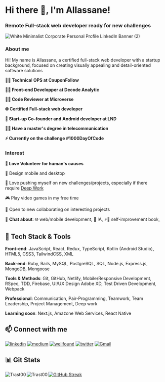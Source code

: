 <h1>Hi there 👋, I'm Allassane!</h1>

### Remote Full-stack web developer ready for new challenges

![White Minimalist Corporate Personal Profile LinkedIn Banner (2)](https://github.com/Trast00/Trast00/assets/74411135/21f4c849-7a14-4f59-a1d0-a58cb960d634)


### About me

Hi! My name is Allassane, a certified full-stack web developer with a startup background, focused on creating visually appealing and detail-oriented software solutions

**👨‍💻 Technical OPS at CouponFollow**

**🧑‍💻 Front-end Developper at Decode Analytic**

**👨‍💻 Code Reviewer at Microverse**

**🌐 Certified Full-stack web developer**

**📱 Start-up Co-founder and Android developer at LND**

**👨‍🎓 Have a master's degree in telecommunication**

**⚡ Currently on the challenge #1000DayOfCode**

### Interest

**💌 Love Volunteer for human's causes**

🎨 Design mobile and desktop

🧭 Love pushing myself on new challenges/projects, especially if there require [Deep Work](https://www.calnewport.com/books/deep-work/)

🎮 Play video games in my free time

🤝 Open to new collaborating on interesting projects

💬 **Chat about**:
    🌐 web/mobile development,
    🤖 IA,
    ⚡📖 self-improvement book,

## 🧰 Tech Stack & Tools

**Front-end**: JavaScript, React, Redux, TypeScript, Kotlin (Android Studio), HTML5, CSS3, TailwindCSS, XML

**Back-end**: Ruby, Rails, MySQL, PostgreSQL, SQL, Node.js, Express.js, MongoDB, Mongoose

**Tools & Methods**: Git, GitHub, Netlify, Mobile/Responsive Development, RSpec, TDD, Firebase, UI/UX Design Adobe XD, Test Driven Development, Webpack

**Professional**: Communication, Pair-Programming, Teamwork, Team Leadership, Project Management, Deep work

 
**Learning soon**: Next.js, Amazone Web Services, React Native

## 📫 Connect with me
  
<a href="https://www.linkedin.com/in/dickoallassane/" target="_blank" rel="noreferrer"><img alt="linkedin" title="Connect on LinkedIn" src="https://custom-icon-badges.demolab.com/badge/LinkedIn-0077B5?style=for-the-badge&logo=linkedin&logoColor=white"/></a>
<a href="https://medium.com/@dickoallassane.dev" target="_blank" rel="noreferrer"><img alt="medium" title="Follow me on Medium" src="https://custom-icon-badges.demolab.com/badge/Medium-e91e63?style=for-the-badge&logo=medium&logoColor=white"/></a>
<a href="https://wellfound.com/u/allassane-dicko" target="_blank" rel="noreferrer"><img alt="wellfound" title="Wellfound Profile" src="https://custom-icon-badges.demolab.com/badge/AngelList-673ab7?style=for-the-badge&logo=AngelList&logoColor=white"/></a>
<a href="https://twitter.com/AllassaneDicko0" target="_blank" rel="noreferrer"><img alt="twitter" title="Twitter Profile" src="https://custom-icon-badges.demolab.com/badge/-Twitter-blue?style=for-the-badge&logoColor=white&logo=twitter"/></a>
<a href="mailto:dickoallassane.dev@gmail.com" target="_blank" rel="noreferrer"><img alt="Gmail" title="Send Email" src="https://custom-icon-badges.demolab.com/badge/Gmail-f44336?style=for-the-badge&logo=gmail&logoColor=white"/></a>

## 📊 Git Stats
<!-- [![GitHub Streak](https://streak-stats.demolab.com?user=Trast00)](https://git.io/streak-stats) -->
[![GitHub Streak](https://streak-stats.demolab.com?user=Trast00&exclude_days=Sat)](https://git.io/streak-stats)
<img align="left" src="https://github-readme-stats.vercel.app/api?username=Trast00&show_icons=true&locale=en" alt="Trast00" />
<img align="left" src="https://github-readme-stats.vercel.app/api/top-langs?username=Trast00&show_icons=true&locale=en&layout=compact" alt="Trast00" />
<!-- ![summary](https://github-profile-summary-cards.vercel.app/api/cards/profile-details?username=Trast00) -->
<!-- [![GitHub Streak](https://streak-stats.demolab.com?user=trast00&exclude_days=Sun%2CSat)](https://git.io/streak-stats) -->
